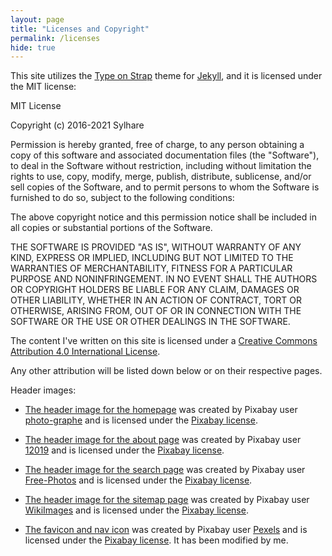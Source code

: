 ```yaml
---
layout: page
title: "Licenses and Copyright"
permalink: /licenses
hide: true
---
```


This site utilizes the [Type on Strap](https://sylhare.github.io/Type-on-Strap/) theme for [Jekyll](https://jekyllrb.com), and it is licensed under the MIT license:

MIT License

Copyright (c) 2016-2021 Sylhare

Permission is hereby granted, free of charge, to any person obtaining a copy
of this software and associated documentation files (the "Software"), to deal
in the Software without restriction, including without limitation the rights
to use, copy, modify, merge, publish, distribute, sublicense, and/or sell
copies of the Software, and to permit persons to whom the Software is
furnished to do so, subject to the following conditions:

The above copyright notice and this permission notice shall be included in all
copies or substantial portions of the Software.

THE SOFTWARE IS PROVIDED "AS IS", WITHOUT WARRANTY OF ANY KIND, EXPRESS OR
IMPLIED, INCLUDING BUT NOT LIMITED TO THE WARRANTIES OF MERCHANTABILITY,
FITNESS FOR A PARTICULAR PURPOSE AND NONINFRINGEMENT. IN NO EVENT SHALL THE
AUTHORS OR COPYRIGHT HOLDERS BE LIABLE FOR ANY CLAIM, DAMAGES OR OTHER
LIABILITY, WHETHER IN AN ACTION OF CONTRACT, TORT OR OTHERWISE, ARISING FROM,
OUT OF OR IN CONNECTION WITH THE SOFTWARE OR THE USE OR OTHER DEALINGS IN THE
SOFTWARE.

The content I've written on this site is licensed under a [Creative Commons Attribution 4.0 International License](https://creativecommons.org/licenses/by/4.0/).

Any other attribution will be listed down below or on their respective pages.

Header images:

* [The header image for the homepage](https://pixabay.com/photos/moon-sea-full-moon-2762111/) was created by Pixabay user [photo-graphe](https://pixabay.com/users/photo-graphe-2867425/) and is licensed under the [Pixabay license](https://pixabay.com/service/license/).

* [The header image for the about page](https://pixabay.com/photos/francis-quadrangle-1618326/) was created by Pixabay user [12019](https://pixabay.com/users/12019-12019/) and is licensed under the [Pixabay license](https://pixabay.com/service/license/).

* [The header image for the search page](https://pixabay.com/photos/binoculars-looking-man-discovery-1209011/) was created by Pixabay user [Free-Photos](https://pixabay.com/users/free-photos-242387/) and is licensed under the [Pixabay license](https://pixabay.com/service/license/).

* [The header image for the sitemap page](https://pixabay.com/photos/earth-world-map-continents-land-11595/) was created by Pixabay user [WikiImages](https://pixabay.com/users/wikiimages-1897/) and is licensed under the [Pixabay license](https://pixabay.com/service/license/).

* [The favicon and nav icon](https://pixabay.com/photos/full-moon-night-sky-luna-moon-1869760/) was created by Pixabay user [Pexels](https://pixabay.com/users/pexels-2286921/) and is licensed under the [Pixabay license](https://pixabay.com/service/license/). It has been modified by me.
